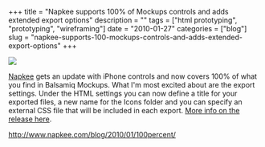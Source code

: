 +++
title = "Napkee supports 100% of Mockups controls and adds extended export options"
description = ""
tags = ["html prototyping", "prototyping", "wireframing"]
date = "2010-01-27"
categories = ["blog"]
slug = "napkee-supports-100-mockups-controls-and-adds-extended-export-options"
+++



  <div class="notebook-screenshot"><a href="http://www.napkee.com/blog/2010/01/100percent/"><img src="//media.konigi.com/bluga/wt4b604c01cf6fe_large.jpg"/></a></div><p><a href="http://napkee.com/">Napkee</a> gets an update with iPhone controls and now covers 100% of what you find in Balsamiq Mockups. What I'm most excited about are the export settings. Under the HTML settings you can now define a title for your exported files, a new name for the Icons folder and you can specify an external CSS file that will be included in each export. <a href="http://www.napkee.com/blog/2010/01/100percent/">More info on the release here</a>.</p>

    
  <a href="http://www.napkee.com/blog/2010/01/100percent/">http://www.napkee.com/blog/2010/01/100percent/</a>
